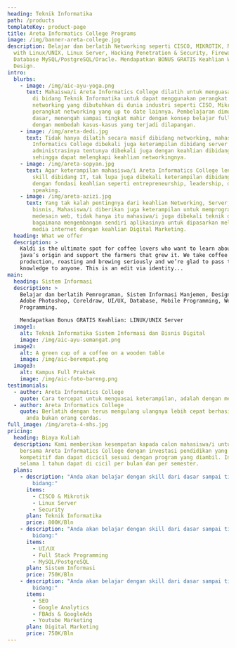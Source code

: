 ```yaml
---
heading: Teknik Informatika
path: /products
templateKey: product-page
title: Areta Informatics College Programs
image: /img/banner-areta-college.jpg
description: Belajar dan berlatih Networking seperti CISCO, MIKROTIK, Networking
  with Linux/UNIX, Linux Server, Hacking Penetration & Security, Firewall,
  Database MySQL/PostgreSQL/Oracle. Mendapatkan BONUS GRATIS Keahlian Web
  Design.
intro:
  blurbs:
    - image: /img/aic-ayu-yoga.png
      text: Mahaiswa/i Areta Informatics College dilatih untuk menguasai setiap materi
        di bidang Teknik Informatika untuk dapat menggunakan perangkat
        networking yang dibutuhkan di dunia industri seperti CISO, Mikrotik dan
        perangkat networking yang up to date lainnya. Pembelajaran dimulai dari
        dasar, menengah sampai tingkat mahir dengan konsep belajar full praktek
        dengan membedah kasus-kasus yang terjadi dilapangan.
    - image: /img/areta-dedi.jpg
      text: Tidak hanya dilatih secara masif dibidang networking, mahasiswa/i Areta
        Informatics College dibekali juga keterampilan dibidang server dan
        administrasinya tentunya dibekali juga dengan keahlian dibidang security
        sehingga dapat melengkapi keahlian networkingnya.
    - image: /img/areta-sopyan.jpg
      text: Agar keterampilan mahasiswa/i Areta Informatics College lengkap secara
        skill dibidang IT, tak lupa juga dibekali keterampilan dibidang bisnis
        dengan fondasi keahlian seperti entrepreneurship, leadership, dan public
        speaking.
    - image: /img/areta-azizi.jpg
      text: Yang tak kalah pentingnya dari keahlian Networking, Server, Security,
        bisnis, Mahasiswa/i diberikan juga keterampilan untuk memprogram dan
        medesain web, tidak hanya itu mahasiwa/i juga dibekali teknik dan cara
        bagaimana mengembangan sendiri aplikasinya untuk dipasarkan melalui
        media internet dengan keahlian Digital Marketing.
  heading: What we offer
  description: >
    Kaldi is the ultimate spot for coffee lovers who want to learn about their
    java’s origin and support the farmers that grew it. We take coffee
    production, roasting and brewing seriously and we’re glad to pass that
    knowledge to anyone. This is an edit via identity...
main:
  heading: Sistem Informasi
  description: >
    Belajar dan berlatih Pemrograman, Sistem Informasi Manjemen, Design dengan
    Adobe Photoshop, Coreldraw, UI/UX, Database, Mobile Programming, Web
    Programming.

    Mendapatkan Bonus GRATIS Keahlian: LINUX/UNIX Server
  image1:
    alt: Teknik Informatika Sistem Informasi dan Bisnis Digital
    image: /img/aic-ayu-semangat.png
  image2:
    alt: A green cup of a coffee on a wooden table
    image: /img/aic-berempat.png
  image3:
    alt: Kampus Full Praktek
    image: /img/aic-foto-bareng.png
testimonials:
  - author: Areta Informatics College
    quote: Cara tercepat untuk menguasai keterampilan, adalah dengan mempraktekkannya.
  - author: Areta Informatics College
    quote: Berlatih dengan terus mengulang ulangnya lebih cepat berhasil, walaupun
      anda bukan orang cerdas.
full_image: /img/areta-4-mhs.jpg
pricing:
  heading: Biaya Kuliah
  description: Kami memberikan kesempatan kapada calon mahasiswa/i untuk bergabung
    bersama Areta Informatics College dengan investasi pendidikan yang
    kompetitif dan dapat dicicil sesuai dengan program yang diambil. Investasi
    selama 1 tahun dapat di cicil per bulan dan per semester.
  plans:
    - description: "Anda akan belajar dengan skill dari dasar sampai tingkat mahir di
        bidang:"
      items:
        - CISCO & Mikrotik
        - Linux Server
        - Security
      plan: Teknik Informatika
      price: 800K/Bln
    - description: "Anda akan belajar dengan skill dari dasar sampai tingkat mahir di
        bidang:"
      items:
        - UI/UX
        - Full Stack Programming
        - MySQL/PostgreSQL
      plan: Sistem Informasi
      price: 750K/Bln
    - description: "Anda akan belajar dengan skill dari dasar sampai tingkat mahir di
        bidang:"
      items:
        - SEO
        - Google Analytics
        - FBAds & GoogleAds
        - Youtube Marketing
      plan: Digital Marketing
      price: 750K/Bln
---
```

